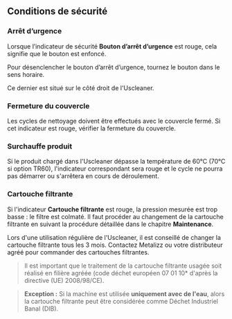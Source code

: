 ## Conditions de sécurité

### Arrêt d’urgence

Lorsque l’indicateur de sécurité **Bouton d’arrêt d’urgence** est rouge, cela signifie que le bouton est enfoncé.

Pour désenclencher le bouton d’arrêt d’urgence, tournez le bouton dans le sens horaire.

Ce dernier est situé sur le côté droit de l'Uscleaner.

### Fermeture du couvercle

Les cycles de nettoyage doivent être effectués avec le couvercle fermé. Si cet indicateur est rouge, vérifier la fermeture du couvercle.

### Surchauffe produit

Si le produit chargé dans l'Uscleaner dépasse la température de 60°C (70°C si option TR60), l'indicateur correspondant sera rouge et le cycle ne pourra pas démarrer ou s'arrêtera en cours de déroulement.

### Cartouche filtrante

Si l'indicateur **Cartouche filtrante** est rouge, la pression mesurée est trop basse : le filtre est colmaté. Il faut procéder au changement de la cartouche filtrante en suivant la procédure détaillée dans le chapitre **Maintenance**.

Lors d'une utilisation régulière de l'Uscleaner, il est conseillé de changer la cartouche filtrante tous les 3 mois. Contactez Metalizz ou votre distributeur agréé pour commander des cartouches filtrantes.

> Il est important que le traitement de la cartouche filtrante usagée soit réalisé en filière agréée (code déchet européen 07 01 10* d'après la directive (UE) 2008/98/CE).

> **Exception :** Si la machine est utilisée **uniquement avec de l'eau**, alors la cartouche filtrante peut être considérée comme Déchet Industriel Banal (DIB).
